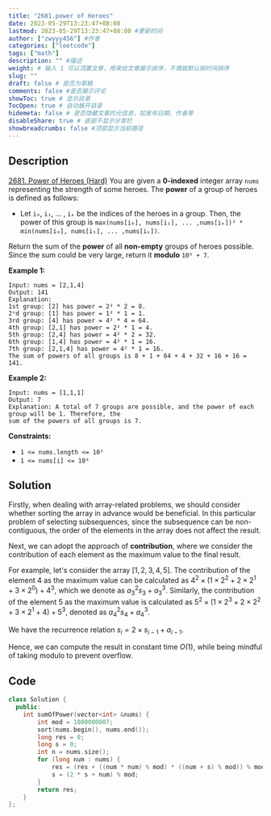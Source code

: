```yaml
---
title: "2681.power of Heroes"
date: 2023-05-29T13:23:47+08:00
lastmod: 2023-05-29T13:23:47+08:00 #更新时间
author: ["zwyyy456"] #作者
categories: ["leetcode"]
tags: ["math"]
description: "" #描述
weight: # 输入 1 可以顶置文章，用来给文章展示排序，不填就默认按时间排序
slug: ""
draft: false # 是否为草稿
comments: false #是否展示评论
showToc: true # 显示目录
TocOpen: true # 自动展开目录
hidemeta: false # 是否隐藏文章的元信息，如发布日期、作者等
disableShare: true # 底部不显示分享栏
showbreadcrumbs: false #顶部显示当前路径
---
```

## Description
[2681. Power of Heroes (Hard)](https://leetcode.com/problems/power-of-heroes/)
You are given a **0-indexed** integer array `nums` representing the strength of some heroes. The
**power** of a group of heroes is defined as follows:

- Let `i₀`, `i₁`, ... , `iₖ` be the indices of the heroes in a group. Then, the power of this group
is `max(nums[i₀], nums[i₁], ... ,nums[iₖ])² * min(nums[i₀], nums[i₁], ... ,nums[iₖ])`.

Return the sum of the **power** of all **non-empty** groups of heroes possible. Since the sum could
be very large, return it **modulo** `10⁹ + 7`.

**Example 1:**

```
Input: nums = [2,1,4]
Output: 141
Explanation:
1st group: [2] has power = 2² * 2 = 8.
2ⁿd group: [1] has power = 1² * 1 = 1.
3rd group: [4] has power = 4² * 4 = 64.
4th group: [2,1] has power = 2² * 1 = 4.
5th group: [2,4] has power = 4² * 2 = 32.
6th group: [1,4] has power = 4² * 1 = 16.
7th group: [2,1,4] has power = 4² * 1 = 16.
The sum of powers of all groups is 8 + 1 + 64 + 4 + 32 + 16 + 16 = 141.

```

**Example 2:**

```
Input: nums = [1,1,1]
Output: 7
Explanation: A total of 7 groups are possible, and the power of each group will be 1. Therefore, the
sum of the powers of all groups is 7.

```

**Constraints:**

- `1 <= nums.length <= 10⁵`
- `1 <= nums[i] <= 10⁹`

## Solution
Firstly, when dealing with array-related problems, we should consider whether sorting the array in advance would be beneficial. In this particular problem of selecting subsequences, since the subsequence can be non-contiguous, the order of the elements in the array does not affect the result.

Next, we can adopt the approach of **contribution**, where we consider the contribution of each element as the maximum value to the final result.

For example, let's consider the array $[1, 2, 3, 4, 5]$. The contribution of the element $4$ as the maximum value can be calculated as $4^2 \times (1 \times 2^2 + 2 \times 2^1 + 3 \times 2^0) + 4^3$, which we denote as $a_3^2 s_3 + a_3^3$. Similarly, the contribution of the element $5$ as the maximum value is calculated as $5^2 \times (1 \times 2^3 + 2 \times 2^2 + 3 \times 2^1 + 4) + 5^3$, denoted as $a_4^2 s_4 + a_4^3$.

We have the recurrence relation $s_i = 2 \times s_{i - 1} + a_{i - 1}$.

Hence, we can compute the result in constant time $O(1)$, while being mindful of taking modulo to prevent overflow.

## Code
```cpp
class Solution {
  public:
    int sumOfPower(vector<int> &nums) {
        int mod = 1000000007;
        sort(nums.begin(), nums.end());
        long res = 0;
        long s = 0;
        int n = nums.size();
        for (long num : nums) {
            res = (res + ((num * num) % mod) * ((num + s) % mod)) % mod;
            s = (2 * s + num) % mod;
        }
        return res;
    }
};
```
